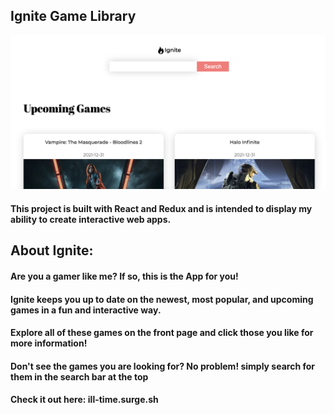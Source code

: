 ## Ignite Game Library

![Home Page](https://github.com/deningsr/Ignite-games-library/blob/main/src/img/homepage.png?raw=true "Ignite")

#### This project is built with React and Redux and is intended to display my ability to create interactive web apps.

## About Ignite:

#### Are you a gamer like me? If so, this is the App for you!

#### Ignite keeps you up to date on the newest, most popular, and upcoming games in a fun and interactive way.

#### Explore all of these games on the front page and click those you like for more information!

#### Don't see the games you are looking for? No problem! simply search for them in the search bar at the top

#### Check it out here: ill-time.surge.sh
